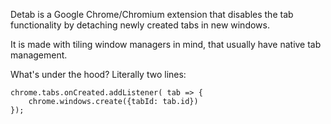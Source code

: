 Detab is a Google Chrome/Chromium extension that disables the tab functionality by detaching newly created tabs in new windows.

It is made with tiling window managers in mind, that usually have native tab management.

What's under the hood? Literally two lines:

    chrome.tabs.onCreated.addListener( tab => {
        chrome.windows.create({tabId: tab.id})
    });

